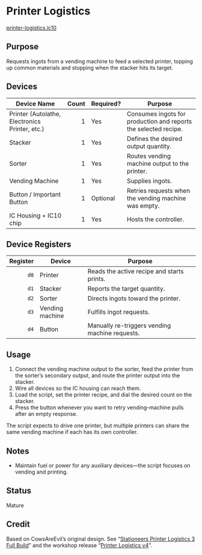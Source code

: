 # Printer Logistics

[printer-logistics.ic10](../../printer-logistics.ic10)

## Purpose
Requests ingots from a vending machine to feed a selected printer, topping up common materials and stopping when the stacker hits its target.

## Devices
| Device Name | Count | Required? | Purpose |
|-------------|------:|-----------|---------|
| Printer (Autolathe, Electronics Printer, etc.) |     1 | Yes | Consumes ingots for production and reports the selected recipe. |
| Stacker |     1 | Yes | Defines the desired output quantity. |
| Sorter |     1 | Yes | Routes vending machine output to the printer. |
| Vending Machine |     1 | Yes | Supplies ingots. |
| Button / Important Button |     1 | Optional | Retries requests when the vending machine was empty. |
| IC Housing + IC10 chip |     1 | Yes | Hosts the controller. |

## Device Registers
| Register | Device | Purpose |
|---------:|--------|---------|
| `d0` | Printer | Reads the active recipe and starts prints. |
| `d1` | Stacker | Reports the target quantity. |
| `d2` | Sorter | Directs ingots toward the printer. |
| `d3` | Vending machine | Fulfills ingot requests. |
| `d4` | Button | Manually re-triggers vending machine requests. |

## Usage
1. Connect the vending machine output to the sorter, feed the printer from the sorter’s secondary output, and route the printer output into the stacker.
2. Wire all devices so the IC housing can reach them.
3. Load the script, set the printer recipe, and dial the desired count on the stacker.
4. Press the button whenever you want to retry vending-machine pulls after an empty response.

The script expects to drive one printer, but multiple printers can share the same vending machine if each has its own controller.

## Notes
- Maintain fuel or power for any auxiliary devices—the script focuses on vending and printing.

## Status
Mature

## Credit
Based on CowsAreEvil’s original design. See “[Stationeers Printer Logistics 3 Full Build](https://www.youtube.com/watch?v=dkuO6sIlScI)” and the workshop release “[Printer Logistics v4](https://steamcommunity.com/sharedfiles/filedetails/?id=2839308009)”.
